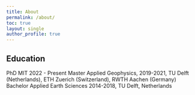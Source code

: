 ```yaml
---
title: About
permalink: /about/
toc: true
layout: single
author_profile: true
---
```


## Education
PhD MIT 2022 - Present 
Master Applied Geophysics, 2019-2021, TU Delft (Netherlands), ETH Zuerich (Switzerland), RWTH Aachen (Germany)
Bachelor Applied Earth Sciences 2014-2018, TU Delft, Netherlands 
